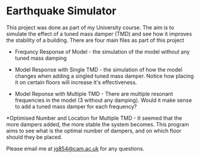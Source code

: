 # Earthquake Simulator

This project was done as part of my University course. The aim is to simulate the effect of a tuned mass damper (TMD) and see how it improves the stability of a building. There are four main files as part of this project 

* Frequncy Response of Model - the simulation of the model without any tuned mass damping

* Model Response with Single TMD - the simulation of how the model changes when adding a singled tuned mass damper. Notice how placing it on certain floors will increase it's effectiveness.

* Model Reponse with Multiple TMD - There are multiple resonant frequencies in the model (3 without any damping). Would it make sense to add a tuned mass damper for each frequency? 

*Optimised Number and Location for Multiple TMD - It seemed that the more dampers added, the more stable the system becomes. This program aims to see what is the optimal number of dampers, and on which floor should they be placed.


Please email me at jg854@cam.ac.uk for any questions.